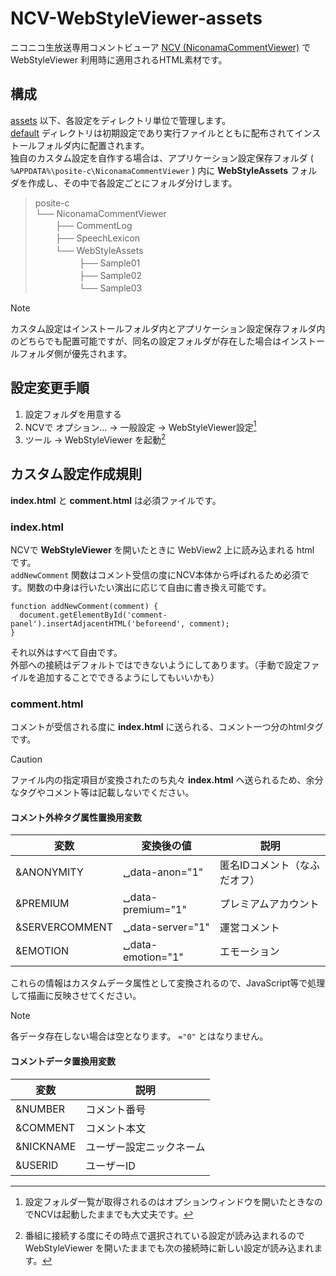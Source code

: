 # NCV-WebStyleViewer-assets
ニコニコ生放送専用コメントビューア [NCV (NiconamaCommentViewer)](https://www.posite-c.com/application/ncv/) で WebStyleViewer 利用時に適用されるHTML素材です。
## 構成
[assets](./assets) 以下、各設定をディレクトリ単位で管理します。  
[default](./assets/default) ディレクトリは初期設定であり実行ファイルとともに配布されてインストールフォルダ内に配置されます。  
独自のカスタム設定を自作する場合は、アプリケーション設定保存フォルダ ( `%APPDATA%\posite-c\NiconamaCommentViewer` ) 内に **WebStyleAssets** フォルダを作成し、その中で各設定ごとにフォルダ分けします。  
> posite-c  
> └── NiconamaCommentViewer  
> 　　 ├── CommentLog  
> 　　 ├── SpeechLexicon  
> 　　 └── WebStyleAssets  
> 　　　　　├── Sample01  
> 　　　　　├── Sample02  
> 　　　　　└── Sample03

> [!NOTE]
> カスタム設定はインストールフォルダ内とアプリケーション設定保存フォルダ内のどちらでも配置可能ですが、同名の設定フォルダが存在した場合はインストールフォルダ側が優先されます。
## 設定変更手順
1. 設定フォルダを用意する
2. NCVで オプション... → 一般設定 → WebStyleViewer設定[^1]
3. ツール → WebStyleViewer を起動[^2]
[^1]: 設定フォルダ一覧が取得されるのはオプションウィンドウを開いたときなのでNCVは起動したままでも大丈夫です。
[^2]: 番組に接続する度にその時点で選択されている設定が読み込まれるので WebStyleViewer を開いたままでも次の接続時に新しい設定が読み込まれます。
## カスタム設定作成規則
**index.html** と **comment.html** は必須ファイルです。
### index.html
NCVで **WebStyleViewer** を開いたときに WebView2 上に読み込まれる html です。  
`addNewComment` 関数はコメント受信の度にNCV本体から呼ばれるため必須です。関数の中身は行いたい演出に応じて自由に書き換え可能です。  
```
function addNewComment(comment) {
  document.getElementById('comment-panel').insertAdjacentHTML('beforeend', comment);
}
```
それ以外はすべて自由です。  
外部への接続はデフォルトではできないようにしてあります。（手動で設定ファイルを追加することでできるようにしてもいいかも）  
### comment.html
コメントが受信される度に **index.html** に送られる、コメント一つ分のhtmlタグです。  
> [!CAUTION]
> ファイル内の指定項目が変換されたのち丸々 **index.html** へ送られるため、余分なタグやコメント等は記載しないでください。  
#### コメント外枠タグ属性置換用変数
|変数|変換後の値|説明|
----|----|----
|&ANONYMITY|␣data-anon="1"|匿名IDコメント（なふだオフ）|
|&PREMIUM|␣data-premium="1"|プレミアムアカウント|
|&SERVERCOMMENT|␣data-server="1"|運営コメント|
|&EMOTION|␣data-emotion="1"|エモーション|

これらの情報はカスタムデータ属性として変換されるので、JavaScript等で処理して描画に反映させてください。  
> [!NOTE]
> 各データ存在しない場合は空となります。 `="0"` とはなりません。  

#### コメントデータ置換用変数
|変数|説明|
----|----
|&NUMBER|コメント番号|
|&COMMENT|コメント本文|
|&NICKNAME|ユーザー設定ニックネーム|
|&USERID|ユーザーID|
